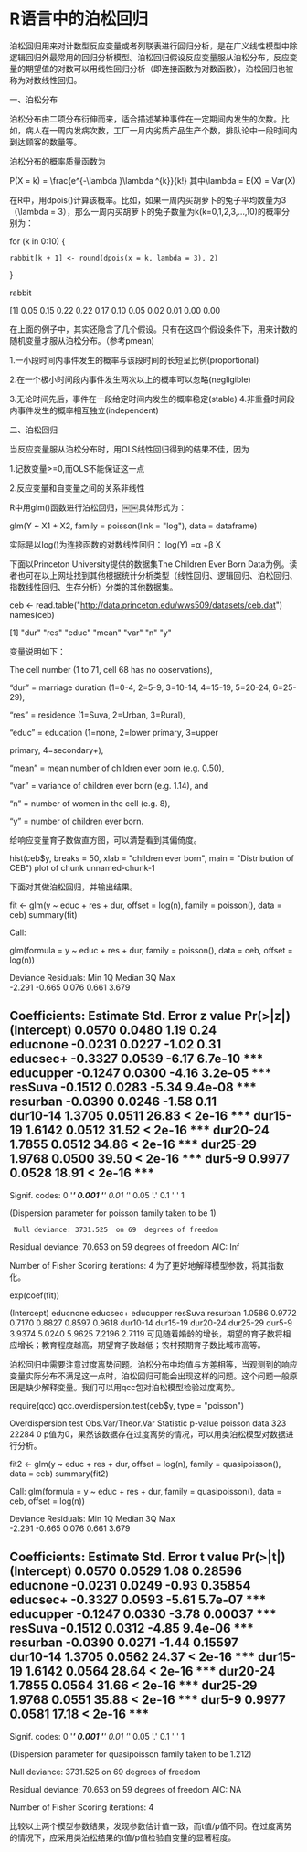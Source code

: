 # R语言中的泊松回归

泊松回归用来对计数型反应变量或者列联表进行回归分析，是在广义线性模型中除逻辑回归外最常用的回归分析模型。泊松回归假设反应变量服从泊松分布，反应变量的期望值的对数可以用线性回归分析（即连接函数为对数函数），泊松回归也被称为对数线性回归。

一、泊松分布

泊松分布由二项分布衍伸而来，适合描述某种事件在一定期间内发生的次数。比如，病人在一周内发病次数，工厂一月内劣质产品生产个数，排队论中一段时间内到达顾客的数量等。

泊松分布的概率质量函数为

P(X = k) = \frac{e^{-\lambda }\lambda ^{k}}{k!}
其中\lambda = E(X) = Var(X)

在R中，用dpois()计算该概率。比如，如果一周内买胡萝卜的兔子平均数量为3（\lambda = 3），那么一周内买胡萝卜的兔子数量为k(k=0,1,2,3,…,10)的概率分别为：

for (k in 0:10) {

    rabbit[k + 1] <- round(dpois(x = k, lambda = 3), 2)
}

rabbit


 [1] 0.05 0.15 0.22 0.22 0.17 0.10 0.05 0.02 0.01 0.00 0.00
 
在上面的例子中，其实还隐含了几个假设。只有在这四个假设条件下，用来计数的随机变量才服从泊松分布。（参考pmean)

1.一小段时间内事件发生的概率与该段时间的长短呈比例(proportional)

2.在一个极小时间段内事件发生两次以上的概率可以忽略(negligible)

3.无论时间先后，事件在一段给定时间内发生的概率稳定(stable)
4.非重叠时间段内事件发生的概率相互独立(independent)

二、泊松回归

当反应变量服从泊松分布时，用OLS线性回归得到的结果不佳，因为

1.记数变量>=0,而OLS不能保证这一点

2.反应变量和自变量之间的关系非线性

R中用glm()函数进行泊松回归，￼￼具体形式为：

glm(Y ~ X1 + X2, family = poisson(link = "log"), data = dataframe)

实际是以log()为连接函数的对数线性回归：
log(Y) =α +β X

下面以Princeton University提供的数据集The Children Ever Born Data为例。读者也可在以上网址找到其他根据统计分析类型（线性回归、逻辑回归、泊松回归、指数线性回归、生存分析）分类的其他数据集。

ceb <- read.table("http://data.princeton.edu/wws509/datasets/ceb.dat")
names(ceb)


 [1] "dur"  "res"  "educ" "mean" "var"  "n"    "y"
 
变量说明如下：

The cell number (1 to 71, cell 68 has no observations),

“dur” = marriage duration (1=0-4, 2=5-9, 3=10-14, 4=15-19, 5=20-24, 6=25-29),

“res” = residence (1=Suva, 2=Urban, 3=Rural),

“educ” = education (1=none, 2=lower primary, 3=upper

primary, 4=secondary+),

“mean” = mean number of children ever born (e.g. 0.50),

“var” = variance of children ever born (e.g. 1.14), and

“n” = number of women in the cell (e.g. 8),

“y” = number of children ever born.

给响应变量育子数做直方图，可以清楚看到其偏倚度。

hist(ceb$y, breaks = 50, xlab = "children ever born", main = "Distribution of CEB")
plot of chunk unnamed-chunk-1

下面对其做泊松回归，并输出结果。

fit <- glm(y ~ educ + res + dur, offset = log(n), family = poisson(), data = ceb)
summary(fit)



 Call:
 
 glm(formula = y ~ educ + res + dur, family = poisson(),
 data = ceb, 
     offset = log(n))
 
 Deviance Residuals: 
    Min      1Q  Median      3Q     Max  
 -2.291  -0.665   0.076   0.661   3.679  
 
 Coefficients:
             Estimate Std. Error z value Pr(>|z|)    
 (Intercept)   0.0570     0.0480    1.19     0.24    
 educnone     -0.0231     0.0227   -1.02     0.31    
 educsec+     -0.3327     0.0539   -6.17  6.7e-10 ***
 educupper    -0.1247     0.0300   -4.16  3.2e-05 ***
 resSuva      -0.1512     0.0283   -5.34  9.4e-08 ***
 resurban     -0.0390     0.0246   -1.58     0.11    
 dur10-14      1.3705     0.0511   26.83  < 2e-16 ***
 dur15-19      1.6142     0.0512   31.52  < 2e-16 ***
 dur20-24      1.7855     0.0512   34.86  < 2e-16 ***
 dur25-29      1.9768     0.0500   39.50  < 2e-16 ***
 dur5-9        0.9977     0.0528   18.91  < 2e-16 ***
 ---
 Signif. codes:  0 '***' 0.001 '**' 0.01 '*' 0.05 '.' 0.1 ' ' 1
 
 (Dispersion parameter for poisson family taken to be 1)
 
     Null deviance: 3731.525  on 69  degrees of freedom
 Residual deviance:   70.653  on 59  degrees of freedom AIC: Inf
 
 Number of Fisher Scoring iterations: 4
为了更好地解释模型参数，将其指数化。

exp(coef(fit))


 (Intercept)    educnone    educsec+   educupper     resSuva    resurban 
      1.0586      0.9772      0.7170      0.8827      0.8597      0.9618 
    dur10-14    dur15-19    dur20-24    dur25-29      dur5-9 
      3.9374      5.0240      5.9625      7.2196      2.7119
可见随着婚龄的增长，期望的育子数将相应增长；教育程度越高，期望育子数越低；农村预期育子数比城市高等。

泊松回归中需要注意过度离势问题。泊松分布中均值与方差相等，当观测到的响应变量实际分布不满足这一点时，泊松回归可能会出现这样的问题。这个问题一般原因是缺少解释变量。我们可以用qcc包对泊松模型检验过度离势。

require(qcc)
qcc.overdispersion.test(ceb$y, type = "poisson")


                    
 Overdispersion test Obs.Var/Theor.Var Statistic p-value
        poisson data               323     22284       0
p值为0，果然该数据存在过度离势的情况，可以用类泊松模型对数据进行分析。

fit2 <- glm(y ~ educ + res + dur, offset = log(n), family = quasipoisson(), data = ceb)
summary(fit2)


 
 Call:
 glm(formula = y ~ educ + res + dur, family = quasipoisson(), 
     data = ceb, offset = log(n))
 
 Deviance Residuals: 
    Min      1Q  Median      3Q     Max  
 -2.291  -0.665   0.076   0.661   3.679  
 
 Coefficients:
             Estimate Std. Error t value Pr(>|t|)    
 (Intercept)   0.0570     0.0529    1.08  0.28596    
 educnone     -0.0231     0.0249   -0.93  0.35854    
 educsec+     -0.3327     0.0593   -5.61  5.7e-07 ***
 educupper    -0.1247     0.0330   -3.78  0.00037 ***
 resSuva      -0.1512     0.0312   -4.85  9.4e-06 ***
 resurban     -0.0390     0.0271   -1.44  0.15597    
 dur10-14      1.3705     0.0562   24.37  < 2e-16 ***
 dur15-19      1.6142     0.0564   28.64  < 2e-16 ***
 dur20-24      1.7855     0.0564   31.66  < 2e-16 ***
 dur25-29      1.9768     0.0551   35.88  < 2e-16 ***
 dur5-9        0.9977     0.0581   17.18  < 2e-16 ***
 ---
 Signif. codes:  0 '***' 0.001 '**' 0.01 '*' 0.05 '.' 0.1 ' ' 1
 
 (Dispersion parameter for quasipoisson family taken to be 1.212)
 
 Null deviance: 3731.525  on 69  degrees of freedom
 
 Residual deviance:   70.653  on 59  degrees of freedom
 AIC: NA
 
 Number of Fisher Scoring iterations: 4
 
比较以上两个模型参数结果，发现参数估计值一致，而t值/p值不同。在过度离势的情况下，应采用类泊松结果的t值/p值检验自变量的显著程度。